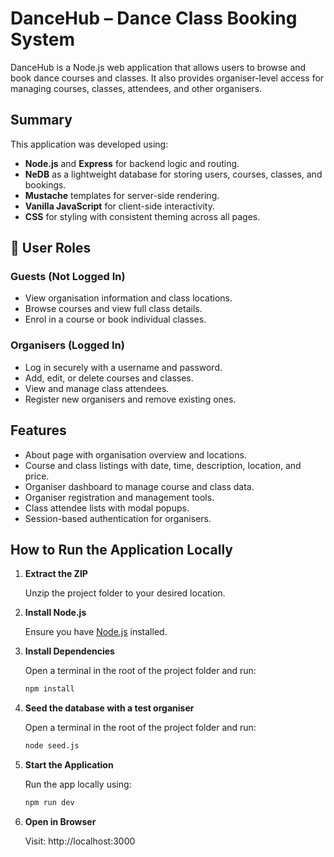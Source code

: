 # DanceHub – Dance Class Booking System

DanceHub is a Node.js web application that allows users to browse and book dance courses and classes. It also provides organiser-level access for managing courses, classes, attendees, and other organisers.

## Summary

This application was developed using:

- **Node.js** and **Express** for backend logic and routing.
- **NeDB** as a lightweight database for storing users, courses, classes, and bookings.
- **Mustache** templates for server-side rendering.
- **Vanilla JavaScript** for client-side interactivity.
- **CSS** for styling with consistent theming across all pages.

## 👥 User Roles

### Guests (Not Logged In)

- View organisation information and class locations.
- Browse courses and view full class details.
- Enrol in a course or book individual classes.

### Organisers (Logged In)

- Log in securely with a username and password.
- Add, edit, or delete courses and classes.
- View and manage class attendees.
- Register new organisers and remove existing ones.

## Features

- About page with organisation overview and locations.
- Course and class listings with date, time, description, location, and price.
- Organiser dashboard to manage course and class data.
- Organiser registration and management tools.
- Class attendee lists with modal popups.
- Session-based authentication for organisers.

## How to Run the Application Locally

1. **Extract the ZIP**

   Unzip the project folder to your desired location.

2. **Install Node.js**

   Ensure you have [Node.js](https://nodejs.org/) installed.

3. **Install Dependencies**

   Open a terminal in the root of the project folder and run:

   ```bash
   npm install
   ```

4. **Seed the database with a test organiser**

   Open a terminal in the root of the project folder and run:

   ```bash
   node seed.js
   ```

5. **Start the Application**

   Run the app locally using:

   ```bash
   npm run dev
   ```

6. **Open in Browser**

   Visit: http://localhost:3000
